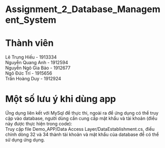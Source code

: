 # Assignment_2_Database_Management_System
# Thành viên 
Lê Trung Hiếu - 1913334\
Nguyễn Quang Anh - 1912594\
Nguyễn Ngô Gia Bảo - 1912677\
Ngô Đức Trí - 1915656\
Trần Hoàng Duy - 1912924
# Một số lưu ý khi dùng app
Ứng dụng liên kết với MySql để thực thi, ngoài ra để ứng dụng có thể truy cập vào database, người dùng cần cung cấp mật khẩu và tài khoản (điều này được thực hiện trong code):\
Truy cập file Demo_APP/Data Access Layer/DataEstablishment.cs, điều chỉnh dòng 32 và 34 thành tài khoản và mật khẩu của database để có thể sử dụng ứng dụng.
